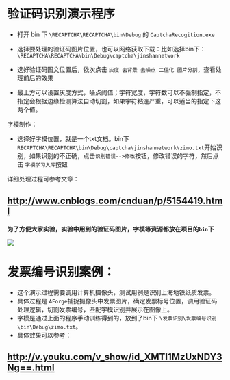 
# 验证码识别演示程序


 - 打开 bin 下 `\RECAPTCHA\RECAPTCHA\bin\Debug` 的 `CaptchaRecogition.exe`
 
 - 选择要处理的验证码图片位置，也可以网络获取下载：比如选择bin下：`\RECAPTCHA\RECAPTCHA\bin\Debug\captcha\jinshannetwork`
 
 - 选好验证码图文位置后，依次点击 `灰度 去背景 去噪点 二值化 图片分割`，查看处理前后的效果
 
 - 最上方可以设置灰度方式，噪点阈值；字符宽度，字符数可以不强制指定，不指定会根据边缘检测算法自动切割，如果字符粘连严重，可以适当的指定下这两个值。
 
字模制作：
 - 选择好字模位置，就是一个txt文档。bin下`RECAPTCHA\RECAPTCHA\bin\Debug\captcha\jinshannetwork\zimo.txt`开始识别，如果识别的不正确，点击`识别错误-->修改`按钮，修改错误的字符，然后点击 `字模学习入库`按钮
 
详细处理过程可参考文章：
## http://www.cnblogs.com/cnduan/p/5154419.html
 
**为了方便大家实验，实验中用到的验证码图片，字模等资源都放在项目的`bin`下** 

![](http://ww1.sinaimg.cn/large/ec649803gy1g3elnyteqgj20pf0ep40p.jpg)

 
# 发票编号识别案例：

 - 这个演示过程需要调用计算机摄像头，测试用例是识别上海地铁纸质发票。
 - 具体过程是 `AForge`捕捉摄像头中发票图片，确定发票标号位置，调用验证码处理逻辑，切割发票编号，匹配字模识别并展示在图像上。
 - 字模是通过上面的程序手动训练得到的，放到了bin下 `\发票识别\发票编号识别\bin\Debug\zimo.txt`。
 - 具体效果可以参考：
 
## http://v.youku.com/v_show/id_XMTI1MzUxNDY3Ng==.html
 
 

